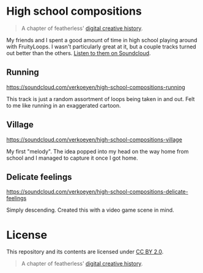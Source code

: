 # High school compositions

> A chapter of featherless' [digital creative history](https://github.com/featherless/digital-creative-history).

My friends and I spent a good amount of time in high school playing around with FruityLoops. I
wasn't particularly great at it, but a couple tracks turned out better than the others.
[Listen to them on Soundcloud](https://soundcloud.com/verkoeyen/sets/high-school-compositions).

## Running

https://soundcloud.com/verkoeyen/high-school-compositions-running

This track is just a random assortment of loops being taken in and out. Felt to me like running in
an exaggerated cartoon.

## Village

https://soundcloud.com/verkoeyen/high-school-compositions-village

My first "melody". The idea popped into my head on the way home from school and I managed to capture
it once I got home.

## Delicate feelings

https://soundcloud.com/verkoeyen/high-school-compositions-delicate-feelings

Simply descending. Created this with a video game scene in mind.

# License

This repository and its contents are licensed under [CC BY 2.0](http://creativecommons.org/licenses/by/2.0/).

> A chapter of featherless' [digital creative history](https://github.com/featherless/digital-creative-history).

